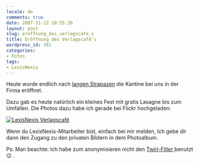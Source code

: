 ```yaml
---
locale: de
comments: true
date: 2007-11-12 18:55:39
layout: post
slug: eroffnung_des_verlagscafe_s
title: Eröffnung des Verlagscafé's
wordpress_id: 361
categories:
- Fotos
tags:
- LexisNexis
---
```


Heute wurde endlich nach [langen Strapazen](http://blog.wannawork.de/index.php/2007/08/14/programmieren_unter_gehorschutz)
die Kantine bei uns in der Firma eröffnet. 

Dazu gab es heute natürlich ein kleines Fest mit gratis Lasagne bis zum
Umfallen. Die Photos dazu habe ich gerade bei Flickr hochgeladen:

[![LexisNexis Verlagscafé](http://farm3.static.flickr.com/2298/1987069918_d2442f449c_m.jpg)](http://www.flickr.com/photos/wannawork/1987069918/)

Wenn du LexisNexis-Mitarbeiter bist, einfach bei mir melden, Ich gebe dir dann
den Zugang zu den privaten Bildern in dem Photoalbum.

Ps: Man beachte: Ich habe zum anonymisieren nicht den [Twirl-Filter ](http://www.sueddeutsche.de/panorama/artikel/278/137997/?recommended=1)
benutzt :wink: .
